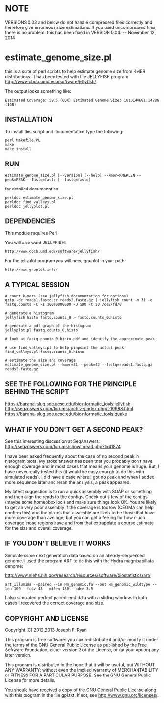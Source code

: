 NOTE
======
VERSIONS 0.03 and below do not handle compressed files correctly and therefore give erroneous size estimations.  If you used uncompressed files, there is no problem.  this has been fixed in VERSION 0.04.  -- November 12, 2014

estimate_genome_size.pl
======

this is a suite of perl scripts to help estimate genome size from KMER distributions. It has been tested with the JELLYFISH program
http://www.cbcb.umd.edu/software/jellyfish/

The output looks something like:

    Estimated Coverage: 59.5 (60X) Estimated Genome Size: 1010144681.14286 (1GB) 

INSTALLATION
------------

To install this script and documentation type the following:

    perl Makefile.PL
    make
    make install

RUN
---

    estimate_genome_size.pl [--version] [--help] --kmer=KMERLEN --peak=PEAK --fastq=fastq [--fastq=fastq]

for detailed documenation

    perldoc estimate_genome_size.pl
    perldoc find_valleys.pl
    perldoc jellyplot.pl

DEPENDENCIES
------------

This module requires Perl

You will also want JELLYFISH:

    http://www.cbcb.umd.edu/software/jellyfish/

For the jellyplot program you will need gnuplot in your path:

    http://www.gnuplot.info/


A TYPICAL SESSION
------------

    # count k-mers (see jellyfish documentation for options)
    gzip -dc reads1.fastq.gz reads2.fastq.gz | jellyfish count -m 31 -o fastq.counts -C -s 10000000000 -U 500 -t 30 /dev/fd/0 
    
    # generate a histogram
    jellyfish histo fastq.counts_0 > fastq.counts_0.histo

    # generate a pdf graph of the histogram
    jellyplot.pl fastq.counts_0.histo

    # look at fastq.counts_0.histo.pdf and identify the approximate peak

    # use find_valleys.pl to help pinpoint the actual peak
    find_valleys.pl fastq.counts_0.histo

    # estimate the size and coverage
    estimate_genome_size.pl --kmer=31 --peak=42 --fastq=reads1.fastq.gz reads2.fastq.gz
    
SEE THE FOLLOWING FOR THE PRINCIPLE BEHIND THE SCRIPT
------------

https://banana-slug.soe.ucsc.edu/bioinformatic_tools:jellyfish
http://seqanswers.com/forums/archive/index.php/t-10988.html
https://banana-slug.soe.ucsc.edu/bioinformatic_tools:quake

WHAT IF YOU DON'T GET A SECOND PEAK?
------------

See this interesting discussion at SeqAnswers:
http://seqanswers.com/forums/showthread.php?t=41874

I have been asked frequently about the case of no second peak in histogram plots.
My stock answer has been that you probably don’t have enough coverage and
in most cases that means your genome is huge. But, I have never really
tested this (it would be easy enough to do this with simulated reads).
I did have a case where I got no peak and when I added more sequence later
and reran the analysis, a peak appeared. 

My latest suggestion is to run a quick assembly with SOAP or something and
then align the reads to the contigs. Check out a few of the contigs (maybe
some homeobox loci) and make sure things look OK.  You are likely to get
an very poor assembly if the coverage is too low (CEGMA can help confirm
this) and the places that assemble are likely to be those that have more
coverage than average, but you can get a feeling for how much coverage
those regions have and from that extrapolate a course estimate for the
size and overall coverage.


IF YOU DON'T BELIEVE IT WORKS
------------

Simulate some next generation data based on an already-sequenced genome.
I used the program ART to do this with the Hydra magnipapillata genome:

http://www.niehs.nih.gov/research/resources/software/biostatistics/art/

    art_illumina --paired --in Hm_genomic.fa --out Hm_genomic_wildtype --len 100 --fcov 43 --mflen 180 --sdev 3.5
    
I also simulated perfect paired-end data with a sliding window. In both cases I recovered the correct coverage and size.

COPYRIGHT AND LICENSE
------------

Copyright (C) 2012,2013 Joseph F. Ryan

This program is free software: you can redistribute it and/or modify
it under the terms of the GNU General Public License as published by
the Free Software Foundation, either version 3 of the License, or
(at your option) any later version.

This program is distributed in the hope that it will be useful,
but WITHOUT ANY WARRANTY; without even the implied warranty of
MERCHANTABILITY or FITNESS FOR A PARTICULAR PURPOSE.  See the
GNU General Public License for more details.

You should have received a copy of the GNU General Public License
along with this program in the file gpl.txt.  If not, see
http://www.gnu.org/licenses/.


